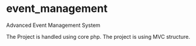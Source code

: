 # event_management
Advanced Event Management System

The Project is handled using core php.
The project is using MVC structure.
